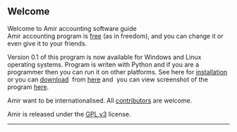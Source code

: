 Welcome
-------

Welcome to Amir accounting software guide  
Amir accounting program is [free](http://en.wikipedia.org/wiki/Free_software) (as in freedom), and you can change it or even give it to your friends.

Version 0.1 of this program is now available for Windows and Linux operating systems. Program is writen with Python and if you are a programmer then you can run it on other platforms. See here for [installation](installation.md) or you can [download](../../../releases)  from [here](http://www.freeamir.com/index.php?page=Download) and  you can view screenshot of the program [here](pictures.md).

Amir want to be internationalised. All [contributors](cooperation.md) are welcome.

Amir is released under the [GPL v3](https://gnu.org/licenses/gpl.html) license.

***

